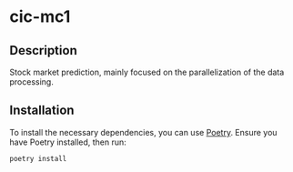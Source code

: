 # cic-mc1


## Description

Stock market prediction, mainly focused on the parallelization of the data processing.

## Installation

To install the necessary dependencies, you can use [Poetry](https://python-poetry.org/). Ensure you have Poetry installed, then run:

```bash
poetry install
```
